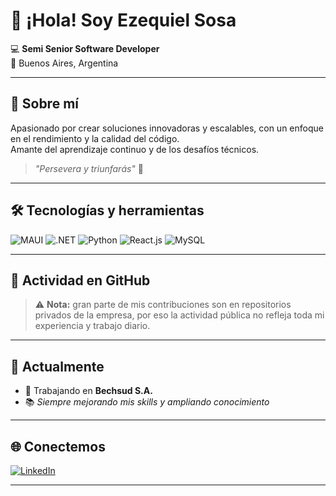 # 👋 ¡Hola! Soy Ezequiel Sosa  

💻 **Semi Senior Software Developer**  
📍 Buenos Aires, Argentina  

---

## 🚀 Sobre mí  
Apasionado por crear soluciones innovadoras y escalables, con un enfoque en el rendimiento y la calidad del código.  
Amante del aprendizaje continuo y de los desafíos técnicos.  

> *"Persevera y triunfarás"* 💪

---

## 🛠 Tecnologías y herramientas  
![MAUI](https://img.shields.io/badge/-MAUI-512BD4?style=flat&logo=.net&logoColor=white)
![.NET](https://img.shields.io/badge/-.NET-512BD4?style=flat&logo=dotnet&logoColor=white)
![Python](https://img.shields.io/badge/-Python-3776AB?style=flat&logo=python&logoColor=white)
![React.js](https://img.shields.io/badge/-React-61DAFB?style=flat&logo=react&logoColor=black)
![MySQL](https://img.shields.io/badge/-MySQL-4479A1?style=flat&logo=mysql&logoColor=white)

---

## 📌 Actividad en GitHub  
> ⚠️ **Nota:** gran parte de mis contribuciones son en repositorios privados de la empresa, por eso la actividad pública no refleja toda mi experiencia y trabajo diario.

---

## 📌 Actualmente  
- 💼 Trabajando en **Bechsud S.A.**
- 📚 *Siempre mejorando mis skills y ampliando conocimiento*

---

## 🌐 Conectemos  
[![LinkedIn](https://img.shields.io/badge/LinkedIn-Ezequiel%20Sosa-blue?style=flat&logo=linkedin)](https://www.linkedin.com/in/ezequiel-sosa-b91862153/)  

---
